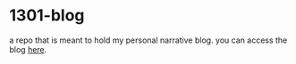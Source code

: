 # 1301-blog
a repo that is meant to hold my personal narrative blog. 
you can access the blog [here](https://eliasrvjimenez.github.io/1301-blog/home).

